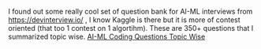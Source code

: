 I found out some really cool set of question bank for AI-ML interviews from https://devinterview.io/ , I know Kaggle is there but it is more of contest oriented (that too 1 contest on 1 algortihm). These are 350+ questions that I summarized topic wise.
[AI-ML Coding Questions Topic Wise]([url](https://docs.google.com/document/d/1_HbsNY_Sq4W_2LPdmkrC7Qofu9c6u2rb4ZSbkODnrgE/edit?usp=sharing))
